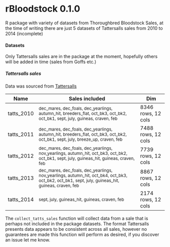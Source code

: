 rBloodstock 0.1.0
=================

R package with variety of datasets from Thoroughbred Bloodstock Sales, at the time of writing there are just 5 datasets of Tattersalls sales from 2010 to 2014 (incomplete)

#### Datasets
Only Tattersalls sales are in the package at the moment, hopefully others will be added in time (sales from Goffs etc.)

##### Tattersalls sales
Data was sourced from [Tattersalls](http://db.tattersalls.com/4DCGI/Entry/Index)

Name | Sales included | Dim
-----|----------------|-----
tatts_2010 | <sub>dec_mares, dec_foals, dec_yearlings, autumn_hit, breeders_flat, oct_bk3, oct_bk2, oct_bk1, sept, july, guineas, craven, feb</sub> | 8346 rows, 12 cols
tatts_2011 | <sub>dec_mares, dec_foals, dec_yearlings, autumn_hit, breeders_flat, oct_bk3, oct_bk2, oct_bk1, sept, july, breeze_up, craven, feb</sub> | 7488 rows, 12 cols
tatts_2012 | <sub>dec_mares, dec_foals, dec_yearlings, nov_yearlings, autumn_hit, oct_bk3, oct_bk2, oct_bk1, sept, july, guineas_hit, guineas, craven, feb</sub> | 7739 rows, 12 cols
tatts_2013 | <sub>dec_mares, dec_foals, dec_yearlings, nov_yearlings, autumn_hit, oct_bk4, oct_bk3, oct_bk2, oct_bk1, sept, july, guineas_hit, guineas, craven, feb</sub> | 8867 rows, 12 cols
tatts_2014 | <sub>sept, july, guineas_hit, guineas, craven, feb</sub> | 2174 rows, 12 cols

The `collect_tatts_sales` function will collect data from a sale that is perhaps not included in the package datasets.  The format Tattersalls presents data appears to be consistent across all sales, however no guarantees are made this function will perform as desired, if you discover an issue let me know.
